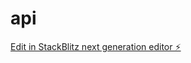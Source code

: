 # api

[Edit in StackBlitz next generation editor ⚡️](https://stackblitz.com/~/github.com/ArthurPhyto/api)